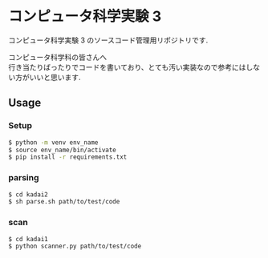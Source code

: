# コンピュータ科学実験 3

コンピュータ科学実験 3 のソースコード管理用リポジトリです.

コンピュータ科学科の皆さんへ  
行き当たりばったりでコードを書いており、とても汚い実装なので参考にはしない方がいいと思います.

## Usage

### Setup

```bash
$ python -m venv env_name
$ source env_name/bin/activate
$ pip install -r requirements.txt
```

### parsing

```bash
$ cd kadai2
$ sh parse.sh path/to/test/code
```

### scan

```bash
$ cd kadai1
$ python scanner.py path/to/test/code
```
